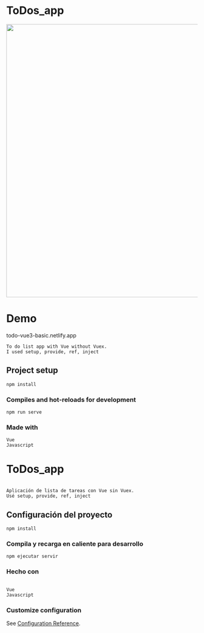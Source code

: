 # ToDos_app
<p align="center">
  <img src="https://media.discordapp.net/attachments/628965557277818880/783036280622678026/unknown.png?width=625&height=453" width="720">
</p>

# Demo
todo-vue3-basic.netlify.app

```
To do list app with Vue without Vuex.
I used setup, provide, ref, inject
```

## Project setup
```
npm install
```

### Compiles and hot-reloads for development
```
npm run serve
```

### Made with
```
Vue
Javascript
```

# ToDos_app
```

Aplicación de lista de tareas con Vue sin Vuex.
Usé setup, provide, ref, inject
```

## Configuración del proyecto
```
npm install
```

### Compila y recarga en caliente para desarrollo
```
npm ejecutar servir
```

### Hecho con
```

Vue
Javascript
```

### Customize configuration
See [Configuration Reference](https://cli.vuejs.org/config/).
